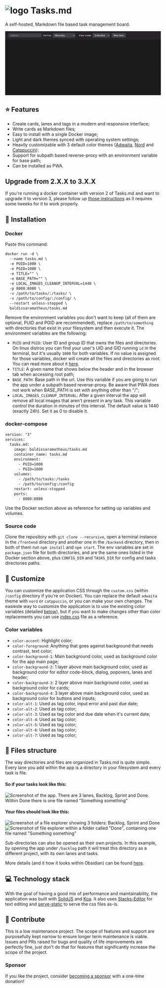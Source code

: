 # ![logo](public/logo.png) Tasks.md
A self-hosted, Markdown file based task management board.


![Demo](./public/demo.gif)

## ⭐ Features
- Create cards, lanes and tags in a modern and responsive interface;
- Write cards as Markdown files;
- Easy to install with a single Docker image;
- Light and dark themes synced with operating system settings;
- Heavily customizable with 3 default color themes ([Adwaita](https://gnome.pages.gitlab.gnome.org/libadwaita/doc/main/named-colors.html), [Nord](https://www.nordtheme.com/) and [Catppuccin](https://github.com/catppuccin/catppuccin));
- Support for subpath based reverse-proxy with an environment variable for base path;
- Can be installed as PWA.

## Upgrade from 2.X.X to 3.X.X
If you're running a docker container with version 2 of Tasks.md and want to upgrade it to version 3, please follow up [those instructions](/public/migration-guide.md) as it requires some tweeks for it to work properly.

## 🐋 Installation
### Docker
Paste this command:
```
docker run -d \
  --name tasks.md \
  -e PUID=1000 \
  -e PGID=1000 \
  -e TITLE="" \
  -e BASE_PATH="" \
  -e LOCAL_IMAGES_CLEANUP_INTERVAL=1440 \
  -p 8080:8080 \
  -v /path/to/tasks/:/tasks/ \
  -v /path/to/config/:/config/ \
  --restart unless-stopped \
  baldissaramatheus/tasks.md
```
Remove the environment variables you don't want to keep (all of them are optional, PUID and PGID are recommended), replace `/path/to/something` with directories that exist in your filesystem and then execute it. The environment variables are the following:
- `PUID` and `PGID`: User ID and group ID that owns the files and directories. On linux distros you can find your user's UID and GID running `id` in the terminal, but it's usually `1000` for both variables. If no value is assigned for those variables, docker will create all the files and directories as root. You can read more about it [here](https://docs.linuxserver.io/general/understanding-puid-and-pgid/).
- `TITLE`: A given name that shows below the header and in the browser tab when accessing root path;
- `BASE_PATH`: Base path in the url. Use this variable if you are going to run the app under a subpath based reverse-proxy. Be aware that PWA does not work when BASE_PATH is set with anything other than "/";
- `LOCAL_IMAGES_CLEANUP_INTERVAL`: After a given interval the app will remove all local images that aren't present in any task. This variable control the duration in minutes of this interval. The default value is 1440 (exactly 24h). Set it as 0 to disable it.


### docker-compose
```
version: "3"
services:
  tasks.md:
    image: baldissaramatheus/tasks.md
    container_name: tasks.md
    environment:
      - PUID=1000
      - PGID=1000
    volumes:
      - /path/to/tasks:/tasks
      - /path/to/config:/config
    restart: unless-stopped
    ports:
      - 8080:8080
```
Use the Docker section above as reference for setting up variables and volumes.


### Source code
Clone the repository with `git clone --recursive`, open a terminal instance in the `/frontend` directory and another one in the `/backend` directory, then in both of them run `npm install` and `npm start`. The env variables are set in `package.json` file for both directories, and are the same ones listed in the Docker section above, plus `CONFIG_DIR` and `TASKS_DIR` for config and tasks directories paths.

## 🎨 Customize
You can customize the application CSS through the `custom.css` (within `/config` directory if you're on Docker). You can replace the default `adwaita` theme with `nord` or `catppuccin`, or you can make your own changes. The easieste way to customize the application is to use the existing color variables (detailed [below](#color-variables)), but if you want to make changes other than color replacements you can use [index.css](frontend/src/stylesheets/index.css) file as a reference.

### Color variables
- `color-accent`: Highlight color;
- `color-foreground`: Anything that goes against background that needs contrast, text color;
- `color-background-1`: Main background color, used as background color for the app main page;
- `color-background-2`: 1 layer above main background color, used as background color for editor code-block, dialog, popovers, lanes and header;
- `color-background-3`: 2 layer above main background color, used as background color for cards;
- `color-background-4`: 3 layer above main background color, used as background color for buttons and inputs;
- `color-alt-1`: Used as tag color, input error and past due date;
- `color-alt-2`: Used as tag color;
- `color-alt-3`: Used as tag color and due date when it's current date;
- `color-alt-4`: Used as tag color;
- `color-alt-5`: Used as tag color;
- `color-alt-6`: Used as tag color;
- `color-alt-7`: Used as tag color;


## 📁 Files structure
The way directories and files are organized in Tasks.md is quite simple. Every lane you add within the app is a directory in your filesystem and every task is file.

#### So if your tasks look like this:
![Screenshot of the app. There are 3 lanes, Backlog, Sprint and Done. Within Done there is one file named "Something something"](/public/directories-organization-1.png)

#### Your files should look like this:
![Screenshot of a file explorer showing 3 folders: Backlog, Sprint and Done](/public/directories-organization-2.png)
![Screenshot of file explorer within a folder called "Done", containing one file named "Something something"](/public/directories-organization-3.png)

Sub-directories can also be opened as their own projects. In this example, by opening the app under `/backlog` path it will treat this directory as a different project, with its own lanes and tasks.

More details (and it how it looks within Obsidian) can be found [here](https://github.com/BaldissaraMatheus/Tasks.md/issues/49).

## 💻 Technology stack
With the goal of having a good mix of performance and maintainability, the application was built with [SolidJS](https://github.com/solidjs/solid) and [Koa](https://github.com/koajs/koa). It also uses [Stacks-Editor](https://github.com/StackExchange/Stacks-Editor) for text editing and [serve-static](https://github.com/expressjs/serve-static) to serve the css files as-is.

## 🔨 Contribute
This is a low maintenance project. The scope of features and support are purposefully kept narrow to ensure longer term maintenance is viable. Issues and PRs raised for bugs and quality of life improvements are perfectly fine, just don’t do that for features that significantly increase the scope of the project.

### Sponsor
If you like the project, consider [becoming a sponsor](https://github.com/sponsors/BaldissaraMatheus) with a one-time donation!


